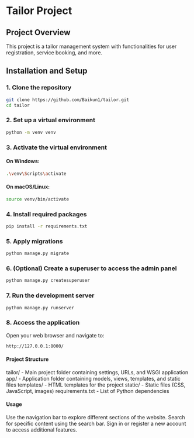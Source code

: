 # Tailor Project

## Project Overview
This project is a tailor management system with functionalities for user registration, service booking, and more.

## Installation and Setup

### 1. Clone the repository
```bash
git clone https://github.com/Baikun1/tailor.git
cd tailor
```

### 2. Set up a virtual environment
```bash
python -m venv venv
```

### 3. Activate the virtual environment
#### On Windows:

```bash
.\venv\Scripts\activate
```
#### On macOS/Linux:

```bash
source venv/bin/activate
```

### 4. Install required packages
```bash
pip install -r requirements.txt
```
### 5. Apply migrations
```bash
python manage.py migrate
```
### 6. (Optional) Create a superuser to access the admin panel
```bash
python manage.py createsuperuser
```
### 7. Run the development server
```bash
python manage.py runserver
```

### 8. Access the application
Open your web browser and navigate to:
```bash
http://127.0.0.1:8000/
```
#### Project Structure
tailor/ - Main project folder containing settings, URLs, and WSGI application
app/ - Application folder containing models, views, templates, and static files
templates/ - HTML templates for the project
static/ - Static files (CSS, JavaScript, images)
requirements.txt - List of Python dependencies
#### Usage
Use the navigation bar to explore different sections of the website.
Search for specific content using the search bar.
Sign in or register a new account to access additional features.
